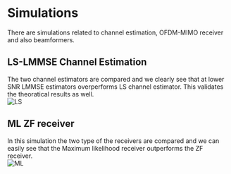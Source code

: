 
# Simulations
There are simulations related to channel estimation, OFDM-MIMO
receiver and also beamformers.

## LS-LMMSE Channel Estimation
The two channel estimators are compared and we clearly see that at lower SNR LMMSE estimators overperforms LS channel estimator.
This validates the theoratical results as well.<br>
![LS](https://user-images.githubusercontent.com/69033172/143394308-ed2e7559-14cd-454f-ab23-47a64bdcb9e0.jpg)


## ML ZF receiver
In this simulation the two type of the receivers are compared and we can easily see that the Maximum likelihood receiver outperforms the ZF receiver.<br>
![ML](https://user-images.githubusercontent.com/69033172/143394717-e7c4bb88-d10f-4acf-a833-2647dafbe40b.jpg)

